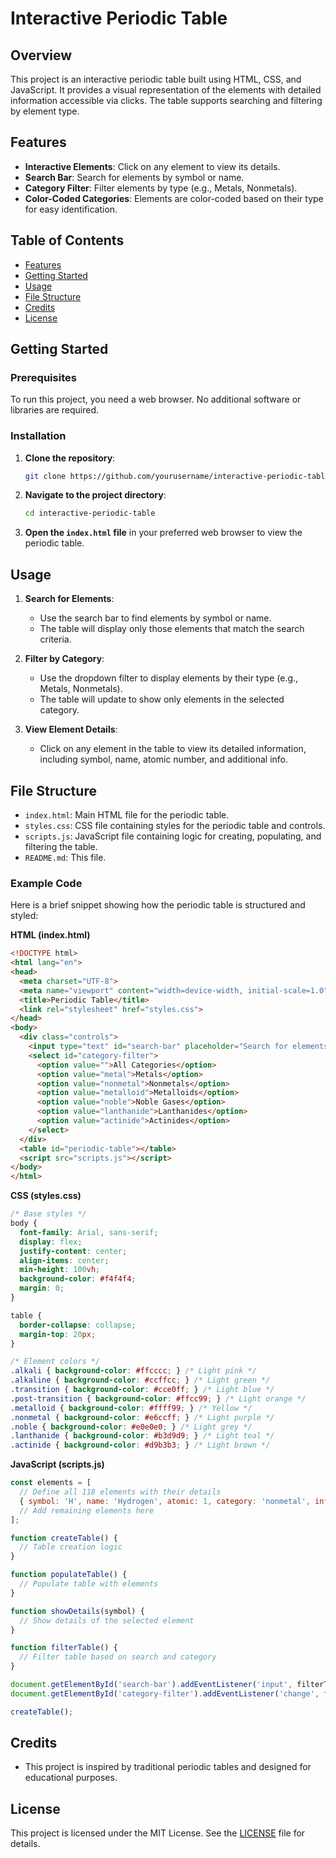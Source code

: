 # Interactive Periodic Table

## Overview

This project is an interactive periodic table built using HTML, CSS, and JavaScript. It provides a visual representation of the elements with detailed information accessible via clicks. The table supports searching and filtering by element type.



## Features

- **Interactive Elements**: Click on any element to view its details.
- **Search Bar**: Search for elements by symbol or name.
- **Category Filter**: Filter elements by type (e.g., Metals, Nonmetals).
- **Color-Coded Categories**: Elements are color-coded based on their type for easy identification.

## Table of Contents

- [Features](#features)
- [Getting Started](#getting-started)
- [Usage](#usage)
- [File Structure](#file-structure)
- [Credits](#credits)
- [License](#license)

## Getting Started

### Prerequisites

To run this project, you need a web browser. No additional software or libraries are required.

### Installation

1. **Clone the repository**:
   ```bash
   git clone https://github.com/yourusername/interactive-periodic-table.git
   ```
2. **Navigate to the project directory**:
   ```bash
   cd interactive-periodic-table
   ```

3. **Open the `index.html` file** in your preferred web browser to view the periodic table.

## Usage

1. **Search for Elements**:
   - Use the search bar to find elements by symbol or name.
   - The table will display only those elements that match the search criteria.

2. **Filter by Category**:
   - Use the dropdown filter to display elements by their type (e.g., Metals, Nonmetals).
   - The table will update to show only elements in the selected category.

3. **View Element Details**:
   - Click on any element in the table to view its detailed information, including symbol, name, atomic number, and additional info.

## File Structure

- `index.html`: Main HTML file for the periodic table.
- `styles.css`: CSS file containing styles for the periodic table and controls.
- `scripts.js`: JavaScript file containing logic for creating, populating, and filtering the table.
- `README.md`: This file.

### Example Code

Here is a brief snippet showing how the periodic table is structured and styled:

**HTML (index.html)**
```html
<!DOCTYPE html>
<html lang="en">
<head>
  <meta charset="UTF-8">
  <meta name="viewport" content="width=device-width, initial-scale=1.0">
  <title>Periodic Table</title>
  <link rel="stylesheet" href="styles.css">
</head>
<body>
  <div class="controls">
    <input type="text" id="search-bar" placeholder="Search for elements...">
    <select id="category-filter">
      <option value="">All Categories</option>
      <option value="metal">Metals</option>
      <option value="nonmetal">Nonmetals</option>
      <option value="metalloid">Metalloids</option>
      <option value="noble">Noble Gases</option>
      <option value="lanthanide">Lanthanides</option>
      <option value="actinide">Actinides</option>
    </select>
  </div>
  <table id="periodic-table"></table>
  <script src="scripts.js"></script>
</body>
</html>
```

**CSS (styles.css)**
```css
/* Base styles */
body {
  font-family: Arial, sans-serif;
  display: flex;
  justify-content: center;
  align-items: center;
  min-height: 100vh;
  background-color: #f4f4f4;
  margin: 0;
}

table {
  border-collapse: collapse;
  margin-top: 20px;
}

/* Element colors */
.alkali { background-color: #ffcccc; } /* Light pink */
.alkaline { background-color: #ccffcc; } /* Light green */
.transition { background-color: #cce0ff; } /* Light blue */
.post-transition { background-color: #ffcc99; } /* Light orange */
.metalloid { background-color: #ffff99; } /* Yellow */
.nonmetal { background-color: #e6ccff; } /* Light purple */
.noble { background-color: #e0e0e0; } /* Light grey */
.lanthanide { background-color: #b3d9d9; } /* Light teal */
.actinide { background-color: #d9b3b3; } /* Light brown */
```

**JavaScript (scripts.js)**
```javascript
const elements = [
  // Define all 118 elements with their details
  { symbol: 'H', name: 'Hydrogen', atomic: 1, category: 'nonmetal', info: 'Most abundant element in the universe.', position: { row: 1, col: 1 } },
  // Add remaining elements here
];

function createTable() {
  // Table creation logic
}

function populateTable() {
  // Populate table with elements
}

function showDetails(symbol) {
  // Show details of the selected element
}

function filterTable() {
  // Filter table based on search and category
}

document.getElementById('search-bar').addEventListener('input', filterTable);
document.getElementById('category-filter').addEventListener('change', filterTable);

createTable();
```

## Credits

- This project is inspired by traditional periodic tables and designed for educational purposes.

## License

This project is licensed under the MIT License. See the [LICENSE](LICENSE) file for details.
